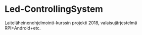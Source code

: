 # Led-ControllingSystem
Laiteläheinenohjelmointi-kurssin projekti 2018, valaisujärjestelmä RPI+Android+etc.
